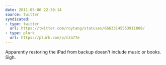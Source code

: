 ```yaml
---
date: 2011-05-06 22:39:14
source: twitter
syndicated:
- type: twitter
  url: https://twitter.com/roytang/statuses/66633145553911808/
- type: plurk
  url: https://plurk.com/p/c2a77e
---
```


Apparently restoring the iPad from backup doesn't include music or books. Sigh.